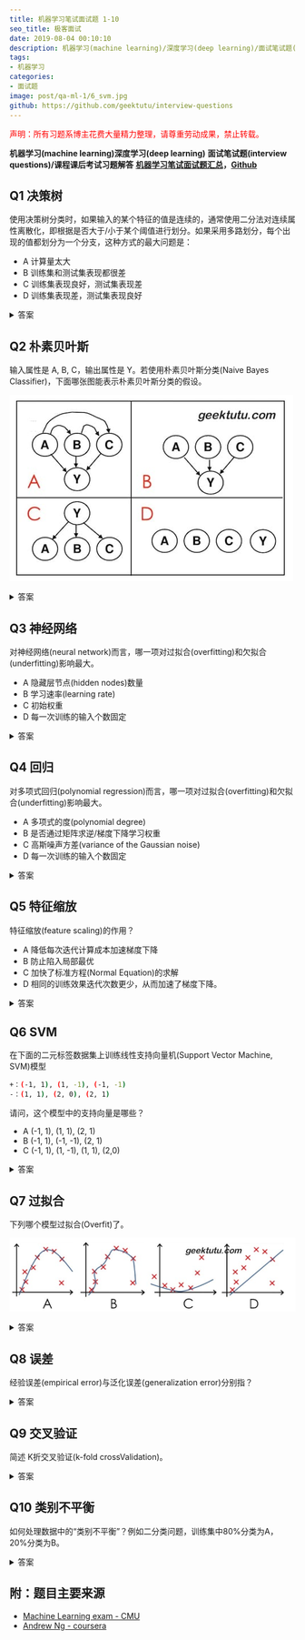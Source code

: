 ```yaml
---
title: 机器学习笔试面试题 1-10
seo_title: 极客面试
date: 2019-08-04 00:10:10
description: 机器学习(machine learning)/深度学习(deep learning)/面试笔试题(interview questions)，吴恩达(Andrew Ng)机器学习课程(machine learning course)课后习题，CMU 考试题和答案。
tags:
- 机器学习
categories:
- 面试题
image: post/qa-ml-1/6_svm.jpg
github: https://github.com/geektutu/interview-questions
---
```


<p style="color:red">声明：所有习题系博主花费大量精力整理，请尊重劳动成果，禁止转载。</p>

**机器学习(machine learning)深度学习(deep learning)**
**面试笔试题(interview questions)/课程课后考试习题解答**
**[机器学习笔试面试题汇总](https://geektutu.com/post/qa-ml.html)，[Github](https://github.com/geektutu/interview-questions)**

## Q1 决策树

使用决策树分类时，如果输入的某个特征的值是连续的，通常使用二分法对连续属性离散化，即根据是否大于/小于某个阈值进行划分。如果采用多路划分，每个出现的值都划分为一个分支，这种方式的最大问题是：

- A 计算量太大
- B 训练集和测试集表现都很差
- C 训练集表现良好，测试集表现差
- D 训练集表现差，测试集表现良好

<details>
<summary>答案</summary>
<div>

**C** 连续值通常采用二分法，离散特征通常采用多路划分的方法，但分支数不宜过多。
连续特征每个值都划分为一个分支，容易过拟合，泛化能力差，导致训练集表现好，测试集表现差。
</div>
</details>

## Q2 朴素贝叶斯

输入属性是 A, B, C，输出属性是 Y。若使用朴素贝叶斯分类(Naive Bayes Classifier)，下面哪张图能表示朴素贝叶斯分类的假设。

![Naive Bayes Classifier](qa-ml-1/nbc.jpg)

<details>
<summary>答案</summary>
<div>

**C** 朴素贝叶斯分类器是机器学习一个特别质朴而深刻的模型：当要根据多个特征而非一个特征对数据进行分类时，假设这些特征相互独立，然后利用条件概率乘法法则得到每一个分类的概率，选择概率最大的那个作为输出。

回顾一下贝叶斯公式 P(Y|A,B,C) = P(A,B,C|Y) * P(Y) / P(A,B,C)，如果需要求在A,B,C条件下Y的概率，则需要知道先验概率P(A,B,C)和P(Y)，和在Y条件下，A,B,C的概率。
</div>
</details>

## Q3 神经网络

对神经网络(neural network)而言，哪一项对过拟合(overfitting)和欠拟合(underfitting)影响最大。

- A 隐藏层节点(hidden nodes)数量
- B 学习速率(learning rate)
- C 初始权重
- D 每一次训练的输入个数固定

<details>
<summary>答案</summary>
<div>

**A** 过拟合和欠拟合与神经网络的复杂程度有关，模型越大越容易过拟合。隐藏层节点数量直接决定了模型的大小与复杂程度。
</div>
</details>

## Q4 回归

对多项式回归(polynomial regression)而言，哪一项对过拟合(overfitting)和欠拟合(underfitting)影响最大。

- A 多项式的度(polynomial degree)
- B 是否通过矩阵求逆/梯度下降学习权重
- C 高斯噪声方差(variance of the Gaussian noise)
- D 每一次训练的输入个数固定

<details>
<summary>答案</summary>
<div>

**A** 多拟合/欠拟合与模型复杂度有关，和模型复杂度最相关的是多项式的度。举一个极端的例子，度为1，则是线性回归，y=kx+b，一条直线分类，很容易欠拟合。那度比较大时，则能表示更为复杂的曲线，容易过拟合。
</div>
</details>

## Q5 特征缩放

特征缩放(feature scaling)的作用？

- A 降低每次迭代计算成本加速梯度下降
- B 防止陷入局部最优
- C 加快了标准方程(Normal Equation)的求解
- D 相同的训练效果迭代次数更少，从而加速了梯度下降。

<details>
<summary>答案</summary>
<div>

**D** 如果某个特征比其他特征值大得多，则需要付出额外的迭代成本。因此训练前，进行特征缩放可以避免额外的迭代，快速达到预期效果。最常用的方法，比如归一化。将所有的特征的值缩放到0-1之间。
</div>
</details>

## Q6 SVM

在下面的二元标签数据集上训练线性支持向量机(Support Vector Machine, SVM)模型

```bash
+：(-1, 1), (1, -1), (-1, -1)
-：(1, 1), (2, 0), (2, 1)
```

请问，这个模型中的支持向量是哪些？

- A (-1, 1), (1, 1), (2, 1) 
- B (-1, 1), (-1, -1), (2, 1) 
- C (-1, 1), (1, -1), (1, 1), (2,0)

<details>
<summary>答案</summary>
<div>

![Support Vector Machine](qa-ml-1/6_svm.jpg)

**C** 先将坐标点画出来，问自己一个问题，是不是所有的点对于分割线的位置起决定性作用？

其实在特别远的区域，无论增加多少个样本点，也不会影响分割线的位置，因为分割线是由几个关键点决定的（图上四个），这几个关键点支撑起了一个分割超平面，这四个关键点，就是支持向量。
</div>
</details>

## Q7 过拟合

下列哪个模型过拟合(Overfit)了。

![Overfit](qa-ml-1/overfit.jpg)

<details>
<summary>答案</summary>
<div>

**B** 拟合曲线紧跟数据集且复杂很高，表明过度拟合了训练集。
</div>
</details>

## Q8 误差

经验误差(empirical error)与泛化误差(generalization error)分别指？

<details>
<summary>答案</summary>
<div>

- 经验误差: 也叫训练误差(training error)，模型在训练集上的误差。
- 泛化误差: 模型在新样本集(测试集)上的误差。
</div>
</details>

## Q9 交叉验证

简述 K折交叉验证(k-fold crossValidation)。

<details>
<summary>答案</summary>
<div>

- 数据集大小为N，分成K份，则每份含有样本N/K个。每次选择其中1份作为测试集，另外K-1份作为训练集，共K种情况。
- 在每种情况中，训练集训练模型，用测试集测试模型，计算模型的泛化误差。
- 将K种情况下，模型的泛化误差取均值，得到模型最终的泛化误差。
</div>
</details>

## Q10 类别不平衡

如何处理数据中的“类别不平衡”？例如二分类问题，训练集中80%分类为A，20%分类为B。

<details>
<summary>答案</summary>
<div>

- **简单方法**
    - 数据多的欠采样(under-sampling)，舍弃一部分数据，使其与较少类别的数据相当。
    - 数据少的过采样(over-sampling)，即重复使用一部分数据，使其与较多类别的数据相当。
    - 阈值调整（threshold moving，例如数据均衡时，阈值为0.5，那么可以按比例，例如调整到 0.8。

- **复杂方法**
    - 数据采样过程中，生成并插样“少数类别”数据，代表算法 SMOTE 和 ADASYN。
    - 数据先聚类，“多数类别”随机欠采样，“少数类别”数据生成。
    - 随机欠采样容易丢失重要信息，可结合集成学习欠采样，代表算法：EasyEnsemble。利用集成学习机制，将大类划分为若干个集合供不同的学习器使用。相当于对每个学习器欠采样，避免全局丢失重要信息。

</div>
</details>

## 附：题目主要来源

- [Machine Learning exam - CMU](http://www.cs.cmu.edu/~tom/10701_sp11/prev.shtml)
- [Andrew Ng - coursera](https://www.coursera.org/learn/machine-learning)